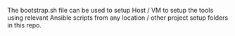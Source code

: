 The bootstrap.sh file can be used to setup Host / VM to setup the tools using relevant Ansible scripts from any location / other project setup folders in this repo.
